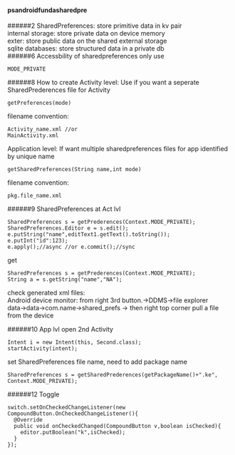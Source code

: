 #### psandroidfundasharedpre
######2
SharedPreferences: store primitive data in kv pair  
internal storage: store private data on device memory  
exter: store public data on the shared external storage  
sqlite databases: store structured data in a private db  
######6 Accessbility of sharedpreferences
only use
```
MODE_PRIVATE
```
######8 How to create
Activity level: Use if you want a seperate SharedPrederences file for Activity  
```
getPreferences(mode)
```
filename convention:
```
Activity_name.xml //or
MainActivity.xml
```
Application level: If want multiple sharedpreferences files for app identified by unique name
```
getSharedPreferences(String name,int mode)
```
filename convention:
```
pkg.file_name.xml
```
######9 SharedPreferences at Act lvl
```
SharedPreferences s = getPrederences(Context.MODE_PRIVATE);
SharedPreferences.Editor e = s.edit();
e.putString("name",editText1.getText().toString());
e.putInt("id":123);
e.apply();//async //or e.commit();//sync
```
get
```
SharedPreferences s = getPrederences(Context.MODE_PRIVATE);
String a = s.getString("name","NA");
```
check generated xml files:  
Android device monitor: from right 3rd button.->DDMS->file explorer  
data->data->com.name->shared_prefs -> then right top corner pull a file from the device

######10 App lvl
open 2nd Activity
```
Intent i = new Intent(this, Second.class);
startActivity(intent);
```
set SharedPreferences file name, need to add package name
```
SharedPreferences s = getSharedPrederences(getPackageName()+".ke", Context.MODE_PRIVATE);
```
######12 Toggle
```
switch.setOnCheckedChangeListener(new CompoundButton.OnCheckedChangeListener(){
  @Override
  public void onCheckedChanged(CompoundButton v,boolean isChecked){
    editor.putBoolean("k",isChecked);
  }
});

```
